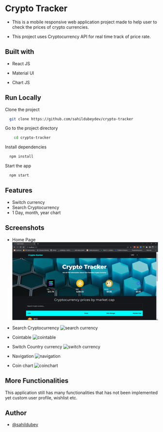 
# Crypto Tracker

- This is a mobile responsive web application project made to help user to check the prices of crypto currencies.

- This project uses Cryptocurrency API for real time track of price rate.
## Built with

- React JS

- Material UI

- Chart JS


## Run Locally

Clone the project

```bash
  git clone https://github.com/sahildubeydev/crypto-tracker
```

Go to the project directory

```bash
    cd crypto-tracker
```

Install dependencies

```bash
  npm install
```

Start the app

```bash
  npm start
```

## Features
- Switch currency
- Search Cryptocurrency
- 1 Day, month, year chart

## Screenshots
- Home Page
![home page](screenshot/homepage.png)

- Search Cryptocurrency
![search currency](screenshots/search.png)

- Cointable 
![cointable](screenshots/cointable.png)

- Switch Country currency
![switch currency](screenshots/switchcurrency.png)

- Navigation
![navigation](screenshots/navigation.png)

- Coin chart
![coinchart](screenshots/coinchart.png)


## More Functionalities

This application still has many functionalities 
that has not been implemented yet custom user profile, wishlist etc.
## Author

- [@sahildubey](https://github.com/sahildubeydev)

